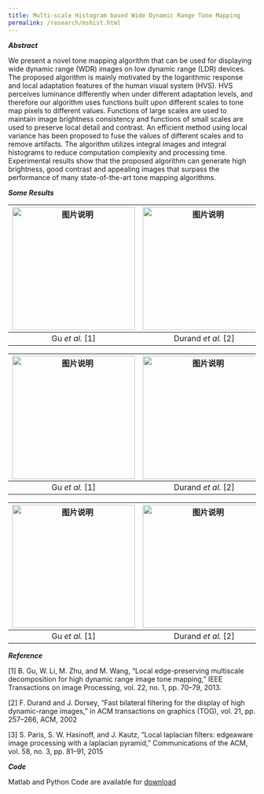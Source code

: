 ```yaml
---
title: Multi-scale Histogram based Wide Dynamic Range Tone Mapping
permalink: /research/mshist.html
---
```

***Abstract***

We present a novel tone mapping algorithm that can be used for displaying wide dynamic range (WDR) images on low dynamic range (LDR) devices. The proposed algorithm is mainly motivated by the logarithmic response and local adaptation features of the human visual system (HVS). HVS perceives luminance differently when under different adaptation levels, and therefore our algorithm uses functions built upon different scales to tone map pixels to different values. Functions of large scales are used to maintain image brightness consistency and functions of small scales are used to preserve local detail and contrast. An efficient method using local variance has been proposed to fuse the values of different scales and to remove artifacts. The algorithm utilizes integral images and integral histograms to reduce computation complexity and processing time. Experimental results show that the proposed algorithm can generate high brightness, good contrast and appealing images that surpass the performance of many state-of-the-art tone
mapping algorithms.

***Some Results***

| <img src="http://jieyang1987.github.io/files/AtriumMorning/AtriumMorning_Gu.jpg" width="250px" alt="图片说明" > |<img src="http://jieyang1987.github.io/files/AtriumMorning/AtriumMorning_durand.jpg" width="250px" alt="图片说明" >|<img src="http://jieyang1987.github.io/files/AtriumMorning/AtriumMorning_paris.jpg" width="250px" alt="图片说明" >|<img src="http://jieyang1987.github.io/files/AtriumMorning/AtriumMorning_mshist.png" width="250px" alt="图片说明" >|
|:----------:|:-------------:|:------:|:-----:|
| Gu *et al.* [1] |  Durand *et al.* [2] | Paris *etl al.* [3] | The proposed |

| <img src="http://jieyang1987.github.io/files/garage/gu.jpg" width="250px" alt="图片说明" > |<img src="http://jieyang1987.github.io/files/garage/durand.jpg" width="250px" alt="图片说明" >|<img src="http://jieyang1987.github.io/files/garage/paris.jpg" width="250px" alt="图片说明" >|<img src="http://jieyang1987.github.io/files/garage/ours.bmp" width="250px" alt="图片说明" >|
|:----------:|:-------------:|:------:|:-----:|
| Gu *et al.* [1] |  Durand *et al.* [2] | Paris *etl al.* [3] | The proposed |

| <img src="http://jieyang1987.github.io/files/memorial/gu.jpg" width="250px" alt="图片说明" > |<img src="http://jieyang1987.github.io/files/memorial/durand.jpg" width="250px" alt="图片说明" >|<img src="http://jieyang1987.github.io/files/memorial/memorial_Paris.png" width="250px" alt="图片说明" >|<img src="http://jieyang1987.github.io/files/memorial/mshist.bmp" width="250px" alt="图片说明" >|
|:----------:|:-------------:|:------:|:-----:|
| Gu *et al.* [1] |  Durand *et al.* [2] | Paris *etl al.* [3] | The proposed |

***Reference***

[1] B. Gu, W. Li, M. Zhu, and M. Wang, “Local edge-preserving multiscale decomposition for high dynamic range image tone mapping,” IEEE Transactions on image Processing, vol. 22, no. 1, pp. 70–79, 2013.

[2] F. Durand and J. Dorsey, “Fast bilateral filtering for the display of high dynamic-range images,” in ACM transactions on graphics (TOG), vol. 21,
pp. 257–266, ACM, 2002

[3] S. Paris, S. W. Hasinoff, and J. Kautz, “Local laplacian filters: edgeaware image processing with a laplacian pyramid,” Communications of
the ACM, vol. 58, no. 3, pp. 81–91, 2015



***Code***

Matlab and Python Code are available for [download](./mshist_code.html)
